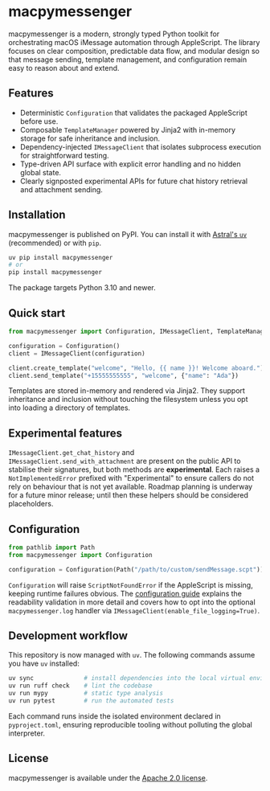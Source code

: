# macpymessenger

macpymessenger is a modern, strongly typed Python toolkit for orchestrating macOS iMessage automation through AppleScript. The library focuses on clear composition, predictable data flow, and modular design so that message sending, template management, and configuration remain easy to reason about and extend.

## Features

- Deterministic `Configuration` that validates the packaged AppleScript before use.
- Composable `TemplateManager` powered by Jinja2 with in-memory storage for safe inheritance and inclusion.
- Dependency-injected `IMessageClient` that isolates subprocess execution for straightforward testing.
- Type-driven API surface with explicit error handling and no hidden global state.
- Clearly signposted experimental APIs for future chat history retrieval and attachment sending.

## Installation

macpymessenger is published on PyPI. You can install it with [Astral's `uv`](https://docs.astral.sh/uv/) (recommended) or with `pip`.

```bash
uv pip install macpymessenger
# or
pip install macpymessenger
```

The package targets Python 3.10 and newer.

## Quick start

```python
from macpymessenger import Configuration, IMessageClient, TemplateManager

configuration = Configuration()
client = IMessageClient(configuration)

client.create_template("welcome", "Hello, {{ name }}! Welcome aboard.")
client.send_template("+15555555555", "welcome", {"name": "Ada"})
```

Templates are stored in-memory and rendered via Jinja2. They support inheritance and inclusion without touching the filesystem unless you opt into loading a directory of templates.

## Experimental features

`IMessageClient.get_chat_history` and `IMessageClient.send_with_attachment` are present on the
public API to stabilise their signatures, but both methods are **experimental**. Each raises a
`NotImplementedError` prefixed with "Experimental" to ensure callers do not rely on behaviour that
is not yet available. Roadmap planning is underway for a future minor release; until then these
helpers should be considered placeholders.

## Configuration

```python
from pathlib import Path
from macpymessenger import Configuration

configuration = Configuration(Path("/path/to/custom/sendMessage.scpt"))
```

`Configuration` will raise `ScriptNotFoundError` if the AppleScript is missing, keeping runtime failures obvious. The [configuration guide](docs/configuration.rst) explains the readability validation in more detail and covers how to opt into the optional ``macpymessenger.log`` handler via ``IMessageClient(enable_file_logging=True)``.

## Development workflow

This repository is now managed with `uv`. The following commands assume you have `uv` installed:

```bash
uv sync              # install dependencies into the local virtual environment
uv run ruff check    # lint the codebase
uv run mypy          # static type analysis
uv run pytest        # run the automated tests
```

Each command runs inside the isolated environment declared in `pyproject.toml`, ensuring reproducible tooling without polluting the global interpreter.

## License

macpymessenger is available under the [Apache 2.0 license](LICENSE).
